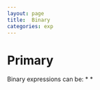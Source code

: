 ```yaml
---
layout: page
title:	Binary
categories: exp
---
```

  <h1>Primary</h1>
Binary expressions can be:
	*
	*
